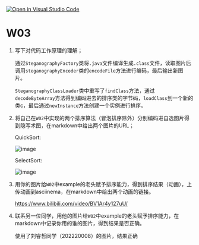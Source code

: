[![Open in Visual Studio Code](https://classroom.github.com/assets/open-in-vscode-f059dc9a6f8d3a56e377f745f24479a46679e63a5d9fe6f495e02850cd0d8118.svg)](https://classroom.github.com/online_ide?assignment_repo_id=5778831&assignment_repo_type=AssignmentRepo)
# W03

1. 写下对代码工作原理的理解；

   通过`SteganographyFactory`类将`.java`文件编译生成`.class`文件，读取图片后调用`steganographyEncoder`类的`encodeFile`方法进行编码，最后输出新图片。

   `SteganographyClassLoader`类中重写了`findClass`方法，通过`decodeByteArray`方法得到编码进去的排序类的字节码，`loadClass`到一个新的类c，最后通过`newInstance`方法创建一个实例进行排序。

2. 将自己在`W02`中实现的两个排序算法（冒泡排序除外）分别编码进自选图片得到隐写术图，在markdown中给出两个图片的URL；

   QuickSort:  

   ![image](https://github.com/jwork-2021/jw03-hogwartsfailure66/blob/main/S202220012.QuickSorter.png)  

   SelectSort:  

   ![image](https://github.com/jwork-2021/jw03-hogwartsfailure66/blob/main/S202220012.SelectSorter.png)  

3. 用你的图片给`W02`中example的老头赋予排序能力，得到排序结果（动画），上传动画到asciinema，在markdown中给出两个动画的链接。

   https://www.bilibili.com/video/BV1Ar4y127uU/  

4. 联系另一位同学，用他的图片给`W02`中example的老头赋予排序能力，在markdown中记录你用的谁的图片，得到结果是否正确。

   使用了刘睿哲同学（202220008）的图片，结果正确

